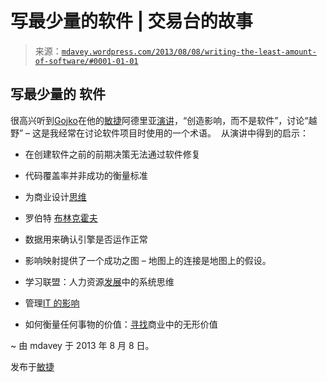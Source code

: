 <!--yml

category: 未分类

date: 2024-05-18 06:03:11

-->

# 写最少量的软件 | 交易台的故事

> 来源：[`mdavey.wordpress.com/2013/08/08/writing-the-least-amount-of-software/#0001-01-01`](https://mdavey.wordpress.com/2013/08/08/writing-the-least-amount-of-software/#0001-01-01)

## 写最少量的 软件

很高兴听到[Gojko](http://gojko.net/)在他的[敏捷](http://www.infoq.com/interviews/interview-gojko-adzic-qcon-2013)阿德里亚[演讲](http://www.youtube.com/watch?v=GnK_n9Udhhs)，“创造影响，而不是软件”，讨论“越野” – 这是我经常在讨论软件项目时使用的一个术语。  从演讲中得到的启示：

+   在创建软件之前的前期决策无法通过软件修复

+   代码覆盖率并非成功的衡量标准

+   为商业设计[思维](http://www.metropolismag.com/Point-of-View/July-2013/The-Highs-and-Lows-of-Design-Thinking/)

+   罗伯特 [布林克霍夫](http://www.amazon.com/The-Success-Case-Method-Quickly/dp/1576751856)

+   数据用来确认引擎是否运作正常

+   影响映射提供了一个成功之图 – 地图上的连接是地图上的假设。

+   学习联盟：人力资源[发展](http://www.amazon.co.uk/The-Learning-Alliance-Development-Jossey-Bass/dp/1555427111/ref=tmm_hrd_title_0)中的系统思维

+   管理[IT 的影响](http://www.amazon.com/Effect-Managing-IT-Ingrid-Ottersten/dp/8763001764)

+   如何衡量任何事物的价值：[寻找](http://www.amazon.co.uk/How-Measure-Anything-Intangibles-Business/dp/0470539399)商业中的无形价值

~ 由 mdavey 于 2013 年 8 月 8 日。

发布于[敏捷](https://mdavey.wordpress.com/category/agile/)
